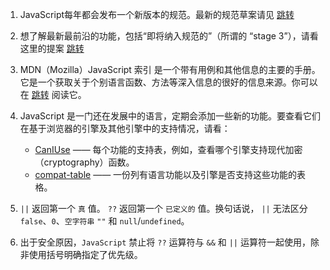 1. JavaScript每年都会发布一个新版本的规范。最新的规范草案请见 [跳转](https://tc39.es/ecma262/)

2. 想了解最新最前沿的功能，包括“即将纳入规范的”（所谓的 “stage 3”），请看这里的提案 [跳转](https://github.com/tc39/proposals)

3. MDN（Mozilla）JavaScript 索引 是一个带有用例和其他信息的主要的手册。它是一个获取关于个别语言函数、方法等深入信息的很好的信息来源。你可以在 [跳转](https://developer.mozilla.org/en-US/docs/Web/JavaScript/Reference) 阅读它。

4. JavaScript 是一门还在发展中的语言，定期会添加一些新的功能。要查看它们在基于浏览器的引擎及其他引擎中的支持情况，请看：
    - [CanIUse](http://caniuse.com) —— 每个功能的支持表，例如，查看哪个引擎支持现代加密（cryptography）函数。
    - [compat-table](https://kangax.github.io/compat-table) —— 一份列有语言功能以及引擎是否支持这些功能的表格。
   
5. `||` 返回第一个 `真` 值。 `??` 返回第一个 `已定义的` 值。换句话说， `||` 无法区分 `false`、`0`、`空字符串` `""` 和 `null`/`undefined`。

6. 出于安全原因，`JavaScript` 禁止将 `??` 运算符与 `&&` 和 `||` 运算符一起使用，除非使用括号明确指定了优先级。
